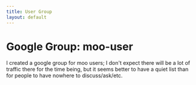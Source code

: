 ```yaml
---
title: User Group
layout: default
---
```

# Google Group: moo-user

I created a google group for moo users; I don't expect there will be a lot of traffic there for the time being, but it seems better to have a quiet list than for people to have nowhere to discuss/ask/etc.